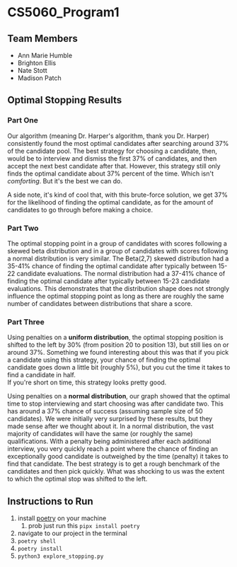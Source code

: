 # CS5060_Program1

## Team Members
- Ann Marie Humble
- Brighton Ellis
- Nate Stott
- Madison Patch

## Optimal Stopping Results
### Part One

Our algorithm (meaning Dr. Harper's algorithm, thank you Dr. Harper) 
consistently found the most optimal candidates 
after searching around 37% of the candidate pool. The best strategy 
for choosing a candidate, then, would be to interview and dismiss
the first 37% of candidates, and then accept the next best candidate after that.
However, this strategy still only finds the optimal candidate about
37% percent of the time. Which isn't _comforting_. But it's the best we can do.

A side note, it's kind of cool that, with this brute-force solution, we get 37% for the
likelihood of finding the optimal candidate, as for the amount of candidates 
to go through before making a choice.

### Part Two

The optimal stopping point in a group of candidates with scores following a 
skewed beta distribution and in a group of candidates with scores following a normal distribution is very similar. 
The Beta(2,7) skewed distribution had a 35-41% chance of finding the optimal candidate after 
typically between 15-22 candidate evaluations. The normal distribution had a 37-41% chance of finding 
the optimal candidate after typically between 15-23 candidate evaluations. 
This demonstrates that the distribution shape does not strongly influence the optimal stopping point as long 
as there are roughly the same number of candidates between distributions that share a score.


### Part Three

Using penalties on a **uniform distribution**, 
the optimal stopping position is shifted to the left by 30% (from position 20 to position 13), 
but still lies on or around 37%. 
Something we found interesting about this was that if you pick a candidate using this strategy, 
your chance of finding the optimal candidate goes down a little bit (roughly 5%), 
but you cut the time it takes to find a candidate in half.  
If you're short on time, this strategy looks pretty good.

Using penalties on a **normal distribution**, 
our graph showed that the optimal time to stop interviewing and start choosing was after candidate two. 
This has around a 37% chance of success (assuming sample size of 50 candidates). 
We were initially very surprised by these results, but they made sense after we thought about it. 
In a normal distribution, the vast majority of candidates will have the same (or roughly the same) qualifications. 
With a penalty being administered after each additional interview, 
you very quickly reach a point where the chance of finding an exceptionally good candidate is outweighed by the time (penalty) it takes to find that candidate. 
The best strategy is to get a rough benchmark of the candidates and then pick quickly. 
What was shocking to us was the extent to which the optimal stop was shifted to the left. 

## Instructions to Run

1. install [poetry](https://python-poetry.org/docs/) on your machine
    1. prob just run this `pipx install poetry`
2. navigate to our project in the terminal
3. `poetry shell`
4. `poetry install`
5. `python3 explore_stopping.py`
